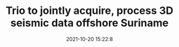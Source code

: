 ---
"title": "Trio to jointly acquire, process 3D seismic data offshore Suriname"
"date": "2021-10-20 15:22:8"
"feed_name": "OFFSHOREMAG"
"feed_website": "https://www.offshore-mag.com/"
"feed_rss": "https://www.offshore-mag.com/__rss/website-scheduled-content.xml?input=%7B%22sectionAlias%22%3A%22home%22%7D"
"link": "https://www.offshore-mag.com/geosciences/article/14212546/trio-to-jointly-acquire-process-3d-seismic-data-offshore-suriname"
"source": "None"
"file": "_posts/2021-1-1-333f6c1cc426effc423caa5e2e5fbb0a438dbf2c.md"
"accident": "0"
"drilling": "0"
"represented_by": "0"
"dead": "0"
"injured": "0"
"arrested": "0"
"place": "unknown place"
"where": "unknown site"
"causes": "unknown"
"place_uri": "unknown place"
---